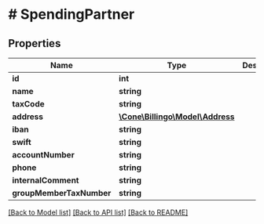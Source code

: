 # # SpendingPartner

## Properties

Name | Type | Description | Notes
------------ | ------------- | ------------- | -------------
**id** | **int** |  | [optional]
**name** | **string** |  | [optional]
**taxCode** | **string** |  | [optional]
**address** | [**\Cone\Billingo\Model\Address**](Address.md) |  | [optional]
**iban** | **string** |  | [optional]
**swift** | **string** |  | [optional]
**accountNumber** | **string** |  | [optional]
**phone** | **string** |  | [optional]
**internalComment** | **string** |  | [optional]
**groupMemberTaxNumber** | **string** |  | [optional]

[[Back to Model list]](../../README.md#models) [[Back to API list]](../../README.md#endpoints) [[Back to README]](../../README.md)
